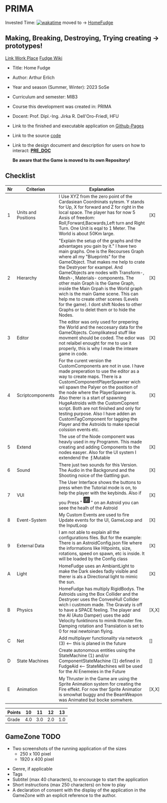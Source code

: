 # PRIMA

Invested Time: [![wakatime](https://wakatime.com/badge/github/ArthurErlich/PRIMA.svg)](https://wakatime.com/badge/github/ArthurErlich/PRIMA) moved to -> [HomeFudge](https://github.com/ArthurErlich/HomeFudge)

## Making, Breaking, Destroying, Trying creating -> prototypes!

[Link ](https://arthurerlich.github.io/PRIMA/Card/steckbrief.htm)  [Work Place](https://webuser.hs-furtwangen.de/~del/Prima/index.php) [Fudge Wiki](https://github.com/JirkaDellOro/FUDGE/wiki)

* Title: Home Fudge
* Author: Arthur Erlich
* Year and season (Summer, Winter):  2023 SoSe
* Curriculum and semester: MIB3
* Course this development was created in: PRIMA
* Docent: Prof. Dipl.-Ing. Jirka R. Dell'Oro-Friedl, HFU
* Link to the finished and executable application on [Github-Pages](https://arthurerlich.github.io/HomeFudge/HomeFudge/index.html) 
* Link to the source [code](https://github.com/ArthurErlich/HomeFudge/tree/main/HomeFudge)
* Link to the design document and description for users on how to interact: [**PRE_DOC**](https://github.com/ArthurErlich/HomeFudge/blob/main/HomeFudge/Doc/%5BPRE%5D%20Home%20Fudge.pdf)

  **Be aware that the Game is moved to its own Repository!**




## Checklist


| Nr | Criterion           | Explanation                                                                                                                                     |   |
| -- | --------------------- | ----------------------------------------------------------------------------------------------------------------------------------------------|---|
|  1 | Units and Positions | I Use XYZ from the zero point of the Cardasiean Coordninats sytesm. Y stands for Up, X for forward and Z for right in the local space. The player has for now 5 Axsis of freedom: Roll,Forward,Bacwards,Left turn and Right Turn. One Unit is eqal to 1 Meter. The World is about 50Km large.|[X]|
|  2 | Hierarchy           | "Explain the setup of the graphs and the advantages you gain by it." I have two main graphs. One is the Recourses Graph where all my "Blueprints" for the GameObject. That makes me help to crate the Destryoer for exampel. And GameObjects are nodes with Transform-, Mesh-, Materials- components. The other main Graph is the Game Graph, inside the Main Grpah is the World graph wich is the main Game scene. This can help me to create other scenes (Levels for the game). I dont shift Nodes to other Graphs or to delet them or to hide the Nodes.|[X]|
|  3 | Editor              | The editor was only used for prepering the World and the neccesary data for the GameObjects. Complikatesd stuff like movment should be coded. The edior was not relaibel enought for me to use it properly, this is why I made the inteare game in code.|[X]|
|  4 | Scriptcomponents    | For the curent version the CustomComponents are not in use. I have made preperation to use the editor as a way to create maps. There is a CustomComponentPlayerSpawner wich wil spawn the Palyer on the position of the node where the PlayerSpawner is. Also therer is a start of spawning HugeAstroids with the CustomCopnent script. Both are not finished and only for testing purpose. Also I have adden an CustomTagComponent for tagging the Player and the Astroids to make special colssion events etc.|[X]|
|  5 | Extend              | The use of the Node component was heavly used in my Programm. This made creating and adding Components to the nodes easyer. Also for the UI system I extendend the  ƒ.Mutable|[X]|
|  6 | Sound               | There just two sounds for this Version. The Audio in the Backgorund and the Shooting noice of the Gattling gun.|[X]|
|  7 | VUI                 | The User Interface shows the buttons to press when the Tutorial mode is on, to help the player with the keybinds. Also if you Press "<img src="https://raw.githubusercontent.com/ArthurErlich/PRIMA/main/Documentation/assets/F_Key_Dark.png" alt="F" style="max-width: 2em;" >" on an Astroid you can seee the healh of the Astroid|[X]|
|  8 | Event-System        | My Custom Events are used to fire Update events for the UI, GameLoop and the InputLoop|[X]|
|  9 | External Data       | I am not able to explain all the configurations files. But for the example: There is an AstroidConfig.json file where the informations like Hitpoints, size, rotations, speed on spawn, etc is inside. It will be loaded by the Config class|[X]|
|  A | Light               | HomeFudge uses an AmbiantLight to make the Dark siedes fadly visible and therer is als a Directional light to mimic the sun.|[X]|
|  B | Physics             | HomeFudge has multiply RigidBodys. The Astroids using the Box Collider and the Destryoer uses the ConvexHull Collider wich i custmom made. The Gravaty is off to have a SPACE feeling. The player and the AI (Auto Damper) uses the add Velocity funktinons to mimik thruster fire. Damping rotation and Translation is set to 0 for real newtoinan flying.|[X,X]|
|  C | Net                 | Add multiplayer functionality via network (3) <-- this is planed in the future |[]|
|  D | State Machines      | Create autonomous entities using the StateMachine (1) and/or ComponentStateMachine (1) defined in FudgeAid <-- StateMachines will be used for the AI Enemeies in the Future|[]|
|  E | Animation           | My Thruster in the Game are using the Sprite Animation system for creating the Fire effekt. For now ther Sprite Animatior is smowhat buggy and the BeamWeapon was Animated but bocke somwhere.|[X,X]|


| Points | 10  | 11  | 12  | 13  |
|--------|-----|-----|-----|-----|
| Grade  | 4.0 | 3.0 | 2.0 | 1.0 |


## GameZone TODO
- Two screenshots of the running application of the sizes
  - 250 x 100 pixel
  - 1920 x 400 pixel 
* Genre, if applicable
* Tags
* Subtitel (max 40 characters), to encourage to start the application
* Short instructions (max 250 characters) on how to play
* A declaration of consent with the display of the application in the GameZone with an explicit reference to the author.
